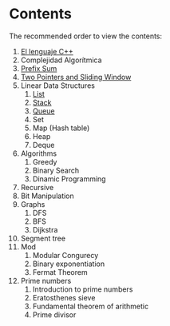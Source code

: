 # Contents

The recommended order to view the contents:

1. [El lenguaje C++](./El%20lenguaje%20C++.md)
2. Complejidad Algorítmica
3. [Prefix Sum](./Pefix%20Sum.md)
4. [Two Pointers and Sliding Window](./Two%20Pointers%20and%20Sliding.md)
5. Linear Data Structures
   1. [List](./Data%20Structure%20List.md)
   2. [Stack](./Data%20Strucure%20Stack.md)
   3. [Queue](Data%20Structure%20Queue.md)
   4. Set
   5. Map (Hash table)
   6. Heap
   7. Deque
6. Algorithms
   1. Greedy
   2. Binary Search
   3. Dinamic Programming
7. Recursive
8. Bit Manipulation
9. Graphs
   1. DFS
   2. BFS
   3. Dijkstra
10. Segment tree
11. Mod
    1. Modular Congurecy
    2. Binary exponentiation
    3. Fermat Theorem
12. Prime numbers
    1. Introduction to prime numbers
    2. Eratosthenes sieve
    3. Fundamental theorem of arithmetic
    4. Prime divisor
